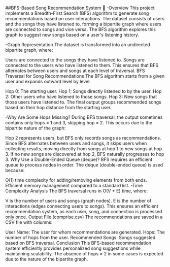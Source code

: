 ##BFS-Based Song Recommendation System 🎵
-Overview
This project implements a Breadth-First Search (BFS) algorithm to generate song recommendations based on user interactions. The dataset consists of users and the songs they have listened to, forming a bipartite graph where users are connected to songs and vice versa. The BFS algorithm explores this graph to suggest new songs based on a user's listening history.

-Graph Representation
The dataset is transformed into an undirected bipartite graph, where:

Users are connected to the songs they have listened to.
Songs are connected to the users who have listened to them.
This ensures that BFS alternates between users and songs at each level of traversal.
BFS Traversal for Song Recommendations
The BFS algorithm starts from a given user and expands outward level by level:

Hop 0: The starting user.
Hop 1: Songs directly listened to by the user.
Hop 2: Other users who have listened to those songs.
Hop 3: New songs that those users have listened to.
The final output groups recommended songs based on their hop distance from the starting user.

-Why Are Some Hops Missing?
During BFS traversal, the output sometimes contains only hops = 1 and 3, skipping hop = 2. This occurs due to the bipartite nature of the graph:

Hop 2 represents users, but BFS only records songs as recommendations.
Since BFS alternates between users and songs, it skips users when collecting results, moving directly from songs at hop 1 to new songs at hop 3.
If no new songs are discovered at hop 2, BFS naturally progresses to hop 3.
Why Use a Double-Ended Queue (deque)?
BFS requires an efficient queue to process nodes in order. The deque (double-ended queue) is used because:

O(1) time complexity for adding/removing elements from both ends.
Efficient memory management compared to a standard list.
-Time Complexity Analysis
The BFS traversal runs in O(V + E) time, where:

V is the number of users and songs (graph nodes).
E is the number of interactions (edges connecting users to songs).
This ensures an efficient recommendation system, as each user, song, and connection is processed only once.
Output File (comprise.csv)
The recommendations are saved in a CSV file with columns:

User Name: The user for whom recommendations are generated.
Hops: The number of hops from the user.
Recommended Songs: Songs suggested based on BFS traversal.
Conclusion
This BFS-based recommendation system efficiently provides personalized song suggestions while maintaining scalability. The absence of hops = 2 in some cases is expected due to the nature of the bipartite graph.
